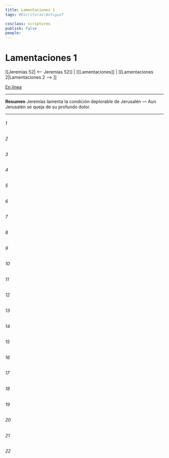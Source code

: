```yaml
---
title: Lamentaciones 1
tags: #Escrituras\AntiguoT

cssclass: scriptures
publish: false
people:
---
```


# Lamentaciones 1
[[Jeremías 52| <-- Jeremías 52]] | [[Lamentaciones]] | [[Lamentaciones 2|Lamentaciones 2 --> ]]

[En línea](https://churchofjesuschrist.org/study/scriptures/ot/lam/1?lang=spa)

---
__Resumen__
Jeremías lamenta la condición deplorable de Jerusalén — Aun Jerusalén se queja de su profundo dolor.

---
###### 1 


###### 2 


###### 3 


###### 4 


###### 5 


###### 6 


###### 7 


###### 8 


###### 9 


###### 10 


###### 11 


###### 12 


###### 13 


###### 14 


###### 15 


###### 16 


###### 17 


###### 18 


###### 19 


###### 20 


###### 21 


###### 22 


